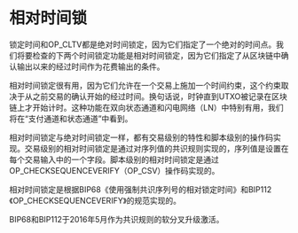# 相对时间锁

锁定时间和OP\_CLTV都是绝对时间锁定，因为它们指定了一个绝对的时间点。我们将要检查的下两个时间锁定功能是相对时间锁定，因为它们指定了从区块链中确认输出以来的经过时间作为花费输出的条件。

相对时间锁定很有用，因为它们允许在一个交易上施加一个时间约束，这个约束取决于从之前交易的确认开始的经过时间。换句话说，时钟直到UTXO被记录在区块链上才开始计时。这种功能在双向状态通道和闪电网络（LN）中特别有用，我们将在“支付通道和状态通道”中看到。

相对时间锁定与绝对时间锁定一样，都有交易级别的特性和脚本级别的操作码实现。交易级别的相对时间锁定是通过对序列值的共识规则实现的，序列值是设置在每个交易输入中的一个字段。脚本级别的相对时间锁定是通过OP\_CHECKSEQUENCEVERIFY（OP\_CSV）操作码实现的。

相对时间锁定是根据BIP68《使用强制共识序列号的相对锁定时间》和BIP112《OP\_CHECKSEQUENCEVERIFY》的规范实现的。

BIP68和BIP112于2016年5月作为共识规则的软分叉升级激活。
